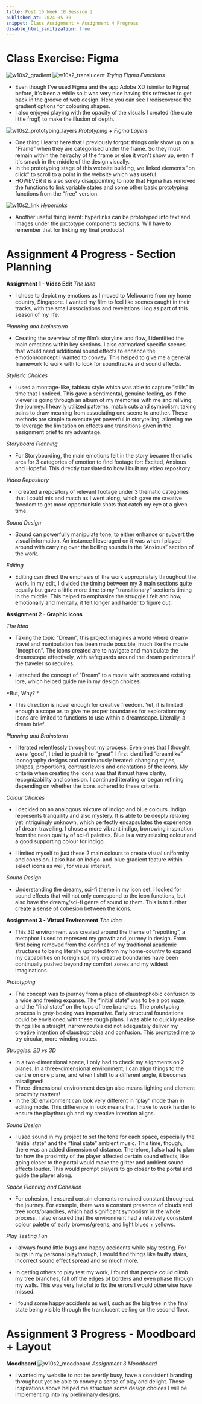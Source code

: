 ```yaml
---
title: Post 16 Week 10 Session 2
published_at: 2024-05-30
snippet: Class Assignment + Assignment 4 Progress
disable_html_sanitization: true
---
```

# **Class Exercise: Figma**
![w10s2_gradient](/w10s2/w10s2_gradient.png)
![w10s2_translucent](/w10s2/w10s2_translucent.png)
*Trying Figma Functions*
- Even though I've used Figma and the app Adobe XD (similar to Figma) before, it's been a while so it was very nice having this refresher to get back in the groove of web design. Here you can see I rediscovered the gradient options for colouring shapes.
- I also enjoyed playing with the opacity of the visuals I created (the cute little frog!) to make the illusion of depth.

![w10s2_prototyping_layers](/w10s2/w10s2_prototyping_layers.png)
*Prototyping + Figma Layers*
- One thing I learnt here that I previously forgot: things only show up on a "Frame" when they are categorised under the frame. So they must remain within the heirachy of the frame or else it won't show up, even if it's smack in the middle of the design visually. 
- In the prototyping stage of this website building, we linked elements "on click" to scroll to a point in the website which was useful. 
- HOWEVER it is also sorely disappointing to note that Figma has removed the functions to link variable states and some other basic prototyping functions from the "free" version. 

![w10s2_link](/w10s2/w10s2_link.png)
*Hyperlinks*
- Another useful thing learnt: hyperlinks can be prototyped into text and images under the prototype components sections. Will have to remember that for linking my final products!
 
# **Assignment 4 Progress - Section Planning**

**Assignment 1 - Video Edit**
*The Idea*
- I chose to depict my emotions as I moved to Melbourne from my home country, Singapore. I wanted my film to feel like scenes caught in their tracks, with the small associations and revelations I log as part of this season of my life.

*Planning and brainstorm*
- Creating the overview of my film’s storyline and flow, I identified the main emotions within key sections. I also earmarked specific scenes that would need additional sound effects to enhance the emotion/concept I wanted to convey. This helped to give me a general framework to work with to look for soundtracks and sound effects. 

*Stylistic Choices*
- I used a montage-like, tableau style which was able to capture “stills” in time that I noticed. This gave a sentimental, genuine feeling, as if the viewer is going through an album of my memories with me and reliving the journey. I heavily utilized patterns, match cuts and symbolism, taking pains to draw meaning from associating one scene to another. These methods are simple to execute yet powerful in storytelling, allowing me to leverage the limitation on effects and transitions given in the assignment brief to my advantage.

*Storyboard Planning*
- For Storyboarding, the main emotions felt in the story became thematic arcs for 3 categories of emotion to find footage for: Excited, Anxious and Hopeful. This directly translated to how I built my video repository.

*Video Repository*
- I created a repository of relevant footage under 3 thematic categories that I could mix and match as I went along, which gave me creative freedom to get more opportunistic shots that catch my eye at a given time. 

*Sound Design*
- Sound can powerfully manipulate tone, to either enhance or subvert the visual information. An instance I leveraged on it was when I played around with carrying over the boiling sounds in the “Anxious” section of the work.

*Editing*
- Editing can direct the emphasis of the work appropriately throughout the work. In my edit, I divided the timing between my 3 main sections quite equally but gave a little more time to my “transitionary” section’s timing in the middle. This helped to emphasize the struggle I felt and how, emotionally and mentally, it felt longer and harder to figure out. 

**Assignment 2 - Graphic Icons**

*The Idea*
- Taking the topic “Dream”, this project imagines a world where dream-travel and manipulation has been made possible, much like the movie "Inception". The icons created are to navigate and manipulate the dreamscape effectively, with safeguards around the dream perimeters if the traveler so requires.

- I attached the concept of “Dream” to a movie with scenes and existing lore, which helped guide me in my design choices.

*But, Why? *
- This direction is novel enough for creative freedom. Yet, it is limited enough a scope as to give me proper boundaries for exploration: my icons are limited to functions to use within a dreamscape. Literally, a dream brief.

*Planning and Brainstorm*
- I iterated relentlessly throughout my process. Even ones that I thought were “good”, I tried to push it to “great”.
I first identified “dreamlike” iconography designs and continuously iterated: changing styles, shapes, proportions, contrast levels and orientations of the icons. My criteria when creating the icons was that it must have clarity, recognizability and cohesion. I continued iterating or began refining depending on whether the icons adhered to these criteria.

*Colour Choices*
- I decided on an analogous mixture of indigo and blue colours. Indigo represents tranquility and also mystery. It is able to be deeply relaxing yet intriguingly unknown, which perfectly encapsulates the experience of dream travelling. I chose a more vibrant indigo, borrowing inspiration from the neon quality of sci-fi palettes. Blue is a very relaxing colour and a good supporting colour for indigo.

- I limited myself to just these 2 main colours to create visual uniformity and cohesion. I also had an indigo-and-blue gradient feature within select icons as well, for visual interest.

*Sound Design*
- Understanding the dreamy, sci-fi theme in my icon set, I looked for sound effects that will not only correspond to the icon functions, but also have the dreamy/sci-fi genre of sound to them. This is to further create a sense of cohesion between the icons.

**Assignment 3 - Virtual Environment**
*The Idea*
- This 3D environment was created around the theme of “repotting”, a metaphor I used to represent my growth and journey in design.  From first being removed from the confines of my traditional academic structures to being literally uprooted from my home-country to expand my capabilities on foreign soil, my creative boundaries have been continually pushed beyond my comfort zones and my wildest imaginations.


*Prototyping*
- The concept was to journey from a place of claustrophobic confusion to a wide and freeing expanse. The “initial state” was to be a pot maze, and the “final state” on the tops of tree branches.
The prototyping process in grey-boxing was imperative. Early structural foundations could be envisioned with these rough plans. I was able to quickly realise things like a straight, narrow routes did not adequately deliver my creative intention of claustrophobia and confusion. This prompted me to try circular, more winding routes.

*Struggles: 2D vs 3D*
- In a two-dimensional space, I only had to check my alignments on 2 planes. In a three-dimensional environment, I can align things to the centre on one plane, and when I shift to a different angle, it becomes misaligned! 
- Three-dimensional environment design also means lighting and element proximity matters! 
- In the 3D environment can look very different in “play” mode than in editing mode. This difference in look means that I have to work harder to ensure the playthrough and my creative intention aligns.

*Sound Design*
- I used sound in my project to set the tone for each space, especially the “initial state” and the “final state” ambient music. This time, though, there was an added dimension of distance. Therefore, I also had to plan for how the proximity of the player affected certain sound effects, like going closer to the portal would make the glitter and ambient sound effects louder. This would prompt players to go closer to the portal and guide the player along.

*Space Planning and Cohesion*
- For cohesion, I ensured certain elements remained constant throughout the journey. For example, there was a constant presence of clouds and tree roots/branches, which had significant symbolism in the whole process. I also ensured that the environment had a relatively consistent colour palette of early browns/greens, and light blues + yellows.

*Play Testing Fun*
- I always found little bugs and happy accidents while play testing.
For bugs in my personal playthrough, I would find things like faulty stairs, incorrect sound effect spread and so much more.

- In getting others to play test my work, I found that people could climb my tree branches, fall off the edges of borders and even phase through my walls. This was very helpful to fix the errors I would otherwise have missed.

- I found some happy accidents as well, such as the big tree in the final state being visible through the translucent ceiling on the second floor.

# **Assignment 3 Progress - Moodboard + Layout**
**Moodboard**
![w10s2_moodboard](/w10s2/w10s2_moodboard.png)
*Assignment 3 Moodboard*
- I wanted my website to not be overtly busy, have a consistent branding throughout yet be able to convey a sense of play and delight. These inspirations above helped me structure some design choices I will be implementing into my preliminary designs.